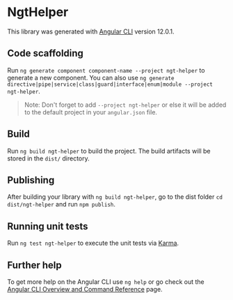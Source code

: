 # NgtHelper

This library was generated with [Angular CLI](https://github.com/angular/angular-cli) version 12.0.1.

## Code scaffolding

Run `ng generate component component-name --project ngt-helper` to generate a new component. You can also use `ng generate directive|pipe|service|class|guard|interface|enum|module --project ngt-helper`.
> Note: Don't forget to add `--project ngt-helper` or else it will be added to the default project in your `angular.json` file. 

## Build

Run `ng build ngt-helper` to build the project. The build artifacts will be stored in the `dist/` directory.

## Publishing

After building your library with `ng build ngt-helper`, go to the dist folder `cd dist/ngt-helper` and run `npm publish`.

## Running unit tests

Run `ng test ngt-helper` to execute the unit tests via [Karma](https://karma-runner.github.io).

## Further help

To get more help on the Angular CLI use `ng help` or go check out the [Angular CLI Overview and Command Reference](https://angular.io/cli) page.
